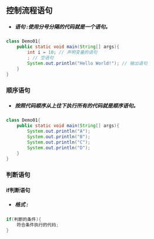 ## 控制流程语句

* ##### 语句 :使用分号分隔的代码就是一个语句。

```java
class Demo01{
    public static void main(String[] args){
        int i = 10; // 声明变量的语句
        ; // 空语句
        System.out.println("Hello World!"); // 输出语句
    }
}
```

### 顺序语句

* ##### 按照代码顺序从上往下执行所有的代码就是顺序语句。

```java
class Demo01{
    public static void main(String[] args){
        System.out.println("A");
        System.out.println("B");
        System.out.println("C");
        System.out.println("D");
    }
}
```

### 判断语句

#### if判断语句

* ##### 格式 : 

```java
if(判断的条件){
    符合条件执行的代码;
}
```



